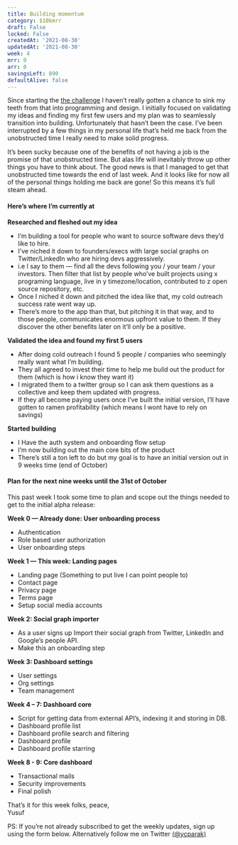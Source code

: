 ```yaml
---
title: Building momentum
category: $10kmrr
draft: False
locked: False
createdAt: '2021-08-30'
updatedAt: '2021-08-30'
week: 4
mrr: 0
arr: 0
savingsLeft: 890
defaultAlive: false
---
```


Since starting the [the challenge](https://www.ycparak.com/10kmrr) I haven’t really gotten a chance to sink my teeth from that into programming and design. I initially focused on validating my ideas and finding my first few users and my plan was to seamlessly transition into building. Unfortunately that hasn’t been the case. I’ve been interrupted by a few things in my personal life that’s held me back from the unobstructed time I really need to make solid progress.

It’s been sucky because one of the benefits of not having a job is the promise of that unobstructed time. But alas life will inevitably throw up other things you have to think about. The good news is that I managed to get that unobstructed time towards the end of last week. And it looks like for now all of the personal things holding me back are gone! So this means it’s full steam ahead.

#### Here’s where I’m currently at

**Researched and fleshed out my idea**

- I’m building a tool for people who want to source software devs they’d like to hire.
- I’ve niched it down to founders/execs with large social graphs on Twitter/LinkedIn who are hiring devs aggressively.
- i.e I say to them — find all the devs following you / your team / your investors. Then filter that list by people who’ve built projects using x programing language, live in y timezone/location, contributed to z open source repository, etc.
- Once I niched it down and pitched the idea like that, my cold outreach success rate went way up.
- There’s more to the app than that, but pitching it in that way, and to those people, communicates enormous upfront value to them. If they discover the other benefits later on it’ll only be a positive.

**Validated the idea and found my first 5 users**

- After doing cold outreach I found 5 people / companies who seemingly really want what I’m building.
- They all agreed to invest their time to help me build out the product for them (which is how i know they want it)
- I migrated them to a twitter group so I can ask them questions as a collective and keep them updated with progress.
- If they all become paying users once I’ve built the initial version, I’ll have gotten to ramen profitability (which means I wont have to rely on savings)

**Started building**

- I Have the auth system and onboarding flow setup
- I’m now building out the main core bits of the product
- There’s still a ton left to do but my goal is to have an initial version out in 9 weeks time (end of October)

#### Plan for the next nine weeks until the 31st of October

This past week I took some time to plan and scope out the things needed to get to the initial alpha release:

**Week 0 — Already done: User onboarding process**

- Authentication
- Role based user authorization
- User onboarding steps

**Week 1 — This week: Landing pages**

- Landing page (Something to put live I can point people to)
- Contact page
- Privacy page
- Terms page
- Setup social media accounts

**Week 2: Social graph importer**

- As a user signs up Import their social graph from Twitter, LinkedIn and Google’s people API.
- Make this an onboarding step

**Week 3: Dashboard settings**

- User settings
- Org settings
- Team management

**Week 4 – 7: Dashboard core**

- Script for getting data from external API’s, indexing it and storing in DB.
- Dashboard profile list
- Dashboard profile search and filtering
- Dashboard profile
- Dashboard profile starring

**Week 8 - 9: Core dashboard**

- Transactional mails
- Security improvements
- Final polish

That’s it for this week folks, peace, <br />
Yusuf

PS: If you’re not already subscribed to get the weekly updates, sign up using the form below. Alternatively follow me on Twitter [(@ycparak)](https://twitter.com/ycparak)
<newsletter />
